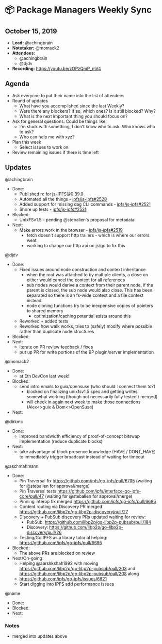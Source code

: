 # 📦 Package Managers Weekly Sync

## October 15, 2019

- **Lead:** @achingbrain
- **Notetaker:** @momack2
- **Attendees:**
  - @achingbrain
  - @djdv
- **Recording:** https://youtu.be/zOPzQmP_mV4

## Agenda

- Ask everyone to put their name into the list of attendees
- Round of updates
  - What have you accomplished since the last Weekly?
  - Were there any blockers? If so, which ones? Is it still blocked? Why?
  - What is the next important thing you should focus on?
- Ask for general questions. Could be things like:
  - I'm stuck with something, I don't know who to ask. Who knows who to ask?
  - Who can help me with xyz?
- Plan this week
  - Select issues to work on
- Review remaining issues if there is time left

## Updates

@achingbrain
- Done:
  - Published rc for js-IPFS@0.39.0
  - Automated all the things - [ipfs/js-ipfs#2528](https://github.com/ipfs/js-ipfs/pull/2528)
  - Added support for missing dag CLI commands - [ipfs/js-ipfs#2521](https://github.com/ipfs/js-ipfs/pull/2521)
  - Shore up tests - [ipfs/js-ipfs#2531](https://github.com/ipfs/js-ipfs/pull/2531)
- Blocked:
  - UnixFSv1.5 - pending @stebalien's proposal for metadata
- Next:
  - Make errors work in the browser - [ipfs/js-ipfs#2519](https://github.com/ipfs/js-ipfs/issues/2519)
    - fetch doesn't support http trailers - which is where our errors went
    - working to change our http api on js/go to fix this
  
@djdv
- Done:
  - Fixed issues around node construction and context inheritance
    - when the root was attached to by multiple clients, a close on either would cancel the context for all references
    - sub nodes would derive a context from their parent node, if the parent is closed, the sub node would also close. This has been separated so there is an fs-wide context and a file context instead.
    - node cloning functions try to be inexpensive copies of pointers to shared memory
      - optimization/caching potential exists around this
  - Reworked + added tests
  - Reworked how walk works, tries to (safely) modify where possible rather than duplicate node structures
- Blocked:
- Next:
  - iterate on PR review feedback / fixes
  - put up PR for write portions of the 9P plugin/server implementation

@momack2
- Done:
  - at Eth DevCon last week!
- Blocked:
  - send intro emails to guix/opensuse (who should I connect them to?)
    - blocked on finalizing unixfsv1.5 spec and getting writes somewhat working (though not necessarily fully tested / merged)
    - will check in again next week to make those connections (Alex<>guix & Dom<>OpenSuse)
- Next:

@dirkmc
- Done:
  - improved bandwidth efficiency of proof-of-concept bitswap implementation
    (reduce duplicate blocks)
- Next:
  - take advantage of block presence knowledge (HAVE / DONT_HAVE) to immediately
    trigger broadcast instead of waiting for timeout

@aschmahmann
- Done:
  - Pin Traversal fix https://github.com/ipfs/go-ipfs/pull/6705 (waiting for @stebalien for approval/merge)
  - Pin Traversal tests https://github.com/ipfs/interface-go-ipfs-core/pull/47 (waiting for @stebalien for approval/merge)
  - Pinning interop fix merged https://github.com/ipfs/go-ipfs/pull/6685
  - Content routing via Discovery PR merged https://github.com/libp2p/go-libp2p-discovery/pull/27
  - Discovery + PubSub discovery PRs updated waiting for review:
     - PubSub: https://github.com/libp2p/go-libp2p-pubsub/pull/184
     - Discovery: https://github.com/libp2p/go-libp2p-discovery/pull/26
  - Testing/Go IPFS as a library tutorial helping: https://github.com/ipfs/go-ipfs/pull/6695
- Blocked:
  - The above PRs are blocked on review
- Next/On-going:
  - Helping @aarshkshah1992 with moving https://github.com/libp2p/go-libp2p-pubsub/pull/203 and https://github.com/libp2p/go-libp2p-pubsub/pull/208 along
  - https://github.com/ipfs/go-ipfs/issues/6621
  - Start digging into IPFS add performance issues

@name
- Done:
- Blocked:
- Next:

### Notes
- merged into updates above
